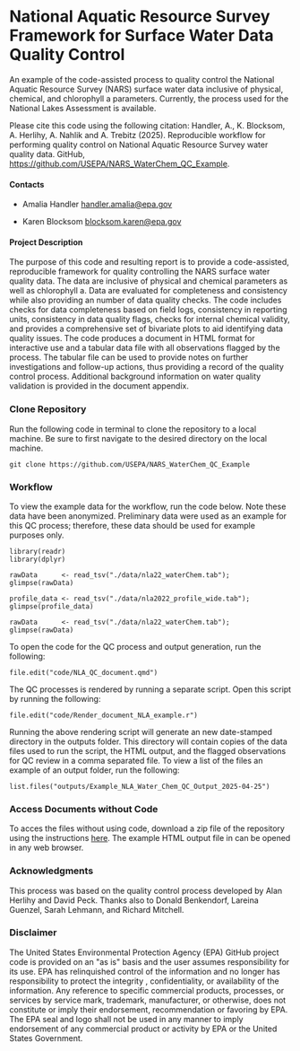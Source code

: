# National Aquatic Resource Survey Framework for Surface Water Data Quality Control

An example of the code-assisted process to quality control the National Aquatic Resource Survey (NARS) surface water data inclusive of physical, chemical, and chlorophyll a parameters. Currently, the process used for the National Lakes Assessment is available.

Please cite this code using the following citation: Handler, A., K. Blocksom, A. Herlihy, A. Nahlik and A. Trebitz (2025). Reproducible workflow for performing quality control on National Aquatic Resource Survey water quality data. GitHub, <https://github.com/USEPA/NARS_WaterChem_QC_Example>.

#### Contacts

-   Amalia Handler [handler.amalia\@epa.gov](mailto:handler.amalia@epa.gov)

-   Karen Blocksom [blocksom.karen\@epa.gov](mailto:blocksom.karen@epa.gov)

#### Project Description

The purpose of this code and resulting report is to provide a code-assisted, reproducible framework for quality controlling the NARS surface water quality data. The data are inclusive of physical and chemical parameters as well as chlorophyll a. Data are evaluated for completeness and consistency while also providing an number of data quality checks. The code includes checks for data completeness based on field logs, consistency in reporting units, consistency in data quality flags, checks for internal chemical validity, and provides a comprehensive set of bivariate plots to aid identifying data quality issues. The code produces a document in HTML format for interactive use and a tabular data file with all observations flagged by the process. The tabular file can be used to provide notes on further investigations and follow-up actions, thus providing a record of the quality control process. Additional background information on water quality validation is provided in the document appendix.

### Clone Repository

Run the following code in terminal to clone the repository to a local machine. Be sure to first navigate to the desired directory on the local machine.

```{bash}
git clone https://github.com/USEPA/NARS_WaterChem_QC_Example
```

### Workflow

To view the example data for the workflow, run the code below. Note these data have been anonymized. Preliminary data were used as an example for this QC process; therefore, these data should be used for example purposes only.

```{r}
library(readr)
library(dplyr)

rawData      <- read_tsv("./data/nla22_waterChem.tab"); glimpse(rawData)

profile_data <- read_tsv("./data/nla2022_profile_wide.tab"); glimpse(profile_data)

rawData      <- read_tsv("./data/nla22_waterChem.tab"); glimpse(rawData)

```

To open the code for the QC process and output generation, run the following:

```{r}
file.edit("code/NLA_QC_document.qmd")
```

The QC processes is rendered by running a separate script. Open this script by running the following:

```{r}
file.edit("code/Render_document_NLA_example.r")
```

Running the above rendering script will generate an new date-stamped directory in the outputs folder. This directory will contain copies of the data files used to run the script, the HTML output, and the flagged observations for QC review in a comma separated file. To view a list of the files an example of an output folder, run the following:

```{r}
list.files("outputs/Example_NLA_Water_Chem_QC_Output_2025-04-25")
```

### Access Documents without Code

To acces the files without using code, download a zip file of the repository using the instructions [here](https://docs.github.com/en/get-started/start-your-journey/downloading-files-from-github). The example HTML output file in can be opened in any web browser.

### Acknowledgments

This process was based on the quality control process developed by Alan Herlihy and David Peck. Thanks also to Donald Benkendorf, Lareina Guenzel, Sarah Lehmann, and Richard Mitchell.

### Disclaimer

The United States Environmental Protection Agency (EPA) GitHub project code is provided on an "as is" basis and the user assumes responsibility for its use. EPA has relinquished control of the information and no longer has responsibility to protect the integrity , confidentiality, or availability of the information. Any reference to specific commercial products, processes, or services by service mark, trademark, manufacturer, or otherwise, does not constitute or imply their endorsement, recommendation or favoring by EPA. The EPA seal and logo shall not be used in any manner to imply endorsement of any commercial product or activity by EPA or the United States Government.
